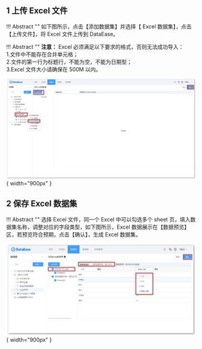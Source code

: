 ## 1 上传 Excel 文件

!!! Abstract ""
    如下图所示，点击【添加数据集】并选择【 Excel 数据集】，点击【上传文件】，将 Excel 文件上传到 DataEase。

!!! Abstract ""
    **注意：** Excel 必须满足以下要求的格式，否则无法成功导入：  
    1.文件中不能存在合并单元格；  
    2.文件的第一行为标题行，不能为空，不能为日期型；  
    3.Excel 文件大小请确保在 500M 以内。

![添加Excel数据集](../../img/dataset_configuration/添加Excel数据集.png){ width="900px" }

## 2 保存 Excel 数据集
    
!!! Abstract ""
    选择 Excel 文件，同一个 Excel 中可以勾选多个 sheet 页，填入数据集名称，调整对应的字段类型，如下图所示，Excel 数据展示在【数据预览】区，若预览符合预期，点击【确认】，生成 Excel 数据集。

![保存Excel数据集](../../img/dataset_configuration/保存Excel数据集.png){ width="900px" }

